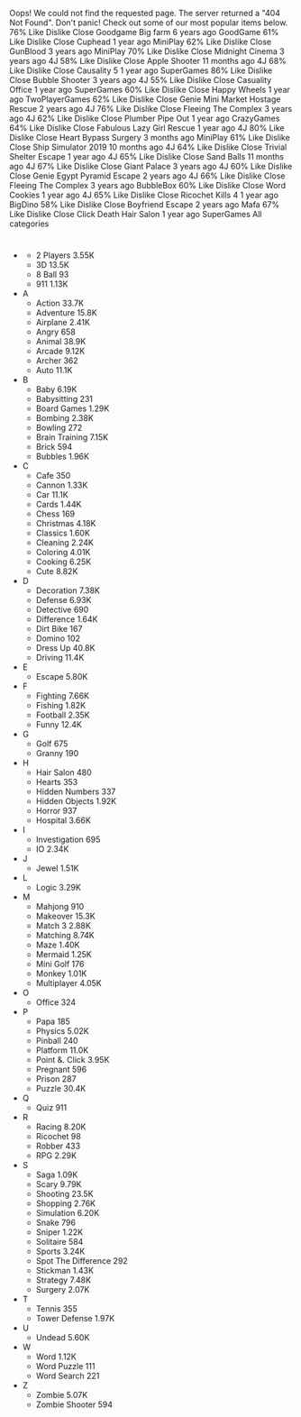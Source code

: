 Oops! We could not find the requested page. The server returned a "404 Not Found". Don't panic! Check out some of our most popular items below. 76% Like Dislike Close Goodgame Big farm 6 years ago GoodGame 61% Like Dislike Close Cuphead 1 year ago MiniPlay 62% Like Dislike Close GunBlood 3 years ago MiniPlay 70% Like Dislike Close Midnight Cinema 3 years ago 4J 58% Like Dislike Close Apple Shooter 11 months ago 4J 68% Like Dislike Close Causality 5 1 year ago SuperGames 86% Like Dislike Close Bubble Shooter 3 years ago 4J 55% Like Dislike Close Casuality Office 1 year ago SuperGames 60% Like Dislike Close Happy Wheels 1 year ago TwoPlayerGames 62% Like Dislike Close Genie Mini Market Hostage Rescue 2 years ago 4J 76% Like Dislike Close Fleeing The Complex 3 years ago 4J 62% Like Dislike Close Plumber Pipe Out 1 year ago CrazyGames 64% Like Dislike Close Fabulous Lazy Girl Rescue 1 year ago 4J 80% Like Dislike Close Heart Bypass Surgery 3 months ago MiniPlay 61% Like Dislike Close Ship Simulator 2019 10 months ago 4J 64% Like Dislike Close Trivial Shelter Escape 1 year ago 4J 65% Like Dislike Close Sand Balls 11 months ago 4J 67% Like Dislike Close Giant Palace 3 years ago 4J 60% Like Dislike Close Genie Egypt Pyramid Escape 2 years ago 4J 66% Like Dislike Close Fleeing The Complex 3 years ago BubbleBox 60% Like Dislike Close Word Cookies 1 year ago 4J 65% Like Dislike Close Ricochet Kills 4 1 year ago BigDino 58% Like Dislike Close Boyfriend Escape 2 years ago Mafa 67% Like Dislike Close Click Death Hair Salon 1 year ago SuperGames All categories

*   #
    *   2 Players 3.55K
    *   3D 13.5K
    *   8 Ball 93
    *   911 1.13K
*   A
    *   Action 33.7K
    *   Adventure 15.8K
    *   Airplane 2.41K
    *   Angry 658
    *   Animal 38.9K
    *   Arcade 9.12K
    *   Archer 362
    *   Auto 11.1K
*   B
    *   Baby 6.19K
    *   Babysitting 231
    *   Board Games 1.29K
    *   Bombing 2.38K
    *   Bowling 272
    *   Brain Training 7.15K
    *   Brick 594
    *   Bubbles 1.96K
*   C
    *   Cafe 350
    *   Cannon 1.33K
    *   Car 11.1K
    *   Cards 1.44K
    *   Chess 169
    *   Christmas 4.18K
    *   Classics 1.60K
    *   Cleaning 2.24K
    *   Coloring 4.01K
    *   Cooking 6.25K
    *   Cute 8.82K
*   D
    *   Decoration 7.38K
    *   Defense 6.93K
    *   Detective 690
    *   Difference 1.64K
    *   Dirt Bike 167
    *   Domino 102
    *   Dress Up 40.8K
    *   Driving 11.4K
*   E
    *   Escape 5.80K
*   F
    *   Fighting 7.66K
    *   Fishing 1.82K
    *   Football 2.35K
    *   Funny 12.4K
*   G
    *   Golf 675
    *   Granny 190
*   H
    *   Hair Salon 480
    *   Hearts 353
    *   Hidden Numbers 337
    *   Hidden Objects 1.92K
    *   Horror 937
    *   Hospital 3.66K
*   I
    *   Investigation 695
    *   IO 2.34K
*   J
    *   Jewel 1.51K
*   L
    *   Logic 3.29K
*   M
    *   Mahjong 910
    *   Makeover 15.3K
    *   Match 3 2.88K
    *   Matching 8.74K
    *   Maze 1.40K
    *   Mermaid 1.25K
    *   Mini Golf 176
    *   Monkey 1.01K
    *   Multiplayer 4.05K
*   O
    *   Office 324
*   P
    *   Papa 185
    *   Physics 5.02K
    *   Pinball 240
    *   Platform 11.0K
    *   Point &. Click 3.95K
    *   Pregnant 596
    *   Prison 287
    *   Puzzle 30.4K
*   Q
    *   Quiz 911
*   R
    *   Racing 8.20K
    *   Ricochet 98
    *   Robber 433
    *   RPG 2.29K
*   S
    *   Saga 1.09K
    *   Scary 9.79K
    *   Shooting 23.5K
    *   Shopping 2.76K
    *   Simulation 6.20K
    *   Snake 796
    *   Sniper 1.22K
    *   Solitaire 584
    *   Sports 3.24K
    *   Spot The Difference 292
    *   Stickman 1.43K
    *   Strategy 7.48K
    *   Surgery 2.07K
*   T
    *   Tennis 355
    *   Tower Defense 1.97K
*   U
    *   Undead 5.60K
*   W
    *   Word 1.12K
    *   Word Puzzle 111
    *   Word Search 221
*   Z
    *   Zombie 5.07K
    *   Zombie Shooter 594